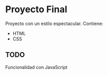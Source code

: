 # Proyecto Final

Proyecto con un estilo espectacular.
Contiene: 
* HTML
* CSS

## TODO
Funcionalidad con JavaScript
